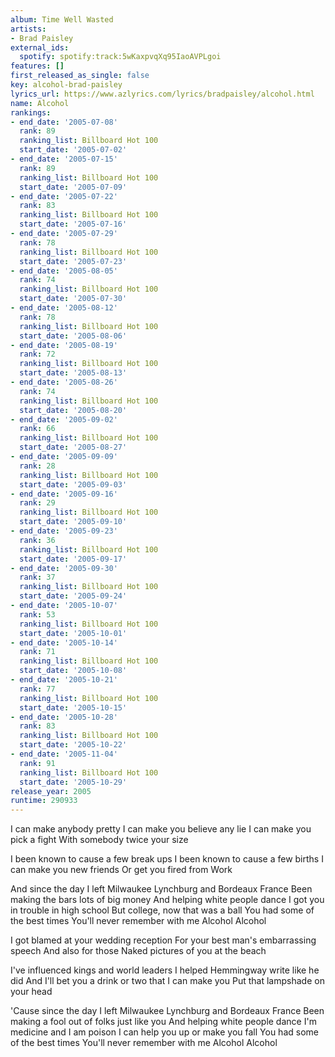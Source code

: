```yaml
---
album: Time Well Wasted
artists:
- Brad Paisley
external_ids:
  spotify: spotify:track:5wKaxpvqXq95IaoAVPLgoi
features: []
first_released_as_single: false
key: alcohol-brad-paisley
lyrics_url: https://www.azlyrics.com/lyrics/bradpaisley/alcohol.html
name: Alcohol
rankings:
- end_date: '2005-07-08'
  rank: 89
  ranking_list: Billboard Hot 100
  start_date: '2005-07-02'
- end_date: '2005-07-15'
  rank: 89
  ranking_list: Billboard Hot 100
  start_date: '2005-07-09'
- end_date: '2005-07-22'
  rank: 83
  ranking_list: Billboard Hot 100
  start_date: '2005-07-16'
- end_date: '2005-07-29'
  rank: 78
  ranking_list: Billboard Hot 100
  start_date: '2005-07-23'
- end_date: '2005-08-05'
  rank: 74
  ranking_list: Billboard Hot 100
  start_date: '2005-07-30'
- end_date: '2005-08-12'
  rank: 78
  ranking_list: Billboard Hot 100
  start_date: '2005-08-06'
- end_date: '2005-08-19'
  rank: 72
  ranking_list: Billboard Hot 100
  start_date: '2005-08-13'
- end_date: '2005-08-26'
  rank: 74
  ranking_list: Billboard Hot 100
  start_date: '2005-08-20'
- end_date: '2005-09-02'
  rank: 66
  ranking_list: Billboard Hot 100
  start_date: '2005-08-27'
- end_date: '2005-09-09'
  rank: 28
  ranking_list: Billboard Hot 100
  start_date: '2005-09-03'
- end_date: '2005-09-16'
  rank: 29
  ranking_list: Billboard Hot 100
  start_date: '2005-09-10'
- end_date: '2005-09-23'
  rank: 36
  ranking_list: Billboard Hot 100
  start_date: '2005-09-17'
- end_date: '2005-09-30'
  rank: 37
  ranking_list: Billboard Hot 100
  start_date: '2005-09-24'
- end_date: '2005-10-07'
  rank: 53
  ranking_list: Billboard Hot 100
  start_date: '2005-10-01'
- end_date: '2005-10-14'
  rank: 71
  ranking_list: Billboard Hot 100
  start_date: '2005-10-08'
- end_date: '2005-10-21'
  rank: 77
  ranking_list: Billboard Hot 100
  start_date: '2005-10-15'
- end_date: '2005-10-28'
  rank: 83
  ranking_list: Billboard Hot 100
  start_date: '2005-10-22'
- end_date: '2005-11-04'
  rank: 91
  ranking_list: Billboard Hot 100
  start_date: '2005-10-29'
release_year: 2005
runtime: 290933
---
```

I can make anybody pretty
I can make you believe any lie
I can make you pick a fight
With somebody twice your size

I been known to cause a few break ups
I been known to cause a few births
I can make you new friends
Or get you fired from Work


And since the day I left Milwaukee
Lynchburg and Bordeaux France
Been making the bars lots of big money
And helping white people dance
I got you in trouble in high school
But college, now that was a ball
You had some of the best times
You'll never remember with me
Alcohol
Alcohol

I got blamed at your wedding reception
For your best man's embarrassing speech
And also for those
Naked pictures of you at the beach

I've influenced kings and world leaders
I helped Hemmingway write like he did
And I'll bet you a drink or two that I can make you
Put that lampshade on your head


'Cause since the day I left Milwaukee
Lynchburg and Bordeaux France
Been making a fool out of folks just like you
And helping white people dance
I'm medicine and I am poison
I can help you up or make you fall
You had some of the best times
You'll never remember with me
Alcohol
Alcohol
